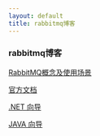 ```yaml
---
layout: default
title: rabbitmq博客
---
```


### rabbitmq博客

[RabbitMQ概念及使用场景](http://www.cnblogs.com/luxiaoxun/p/3918054.html)

[官方文档](https://www.rabbitmq.com/documentation.html)

[.NET 向导](https://www.rabbitmq.com/dotnet-api-guide.html)

[JAVA 向导](https://www.rabbitmq.com/api-guide.html)